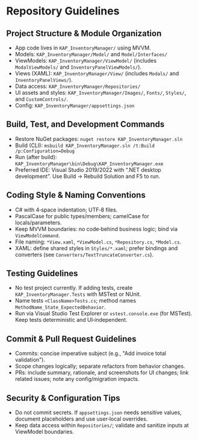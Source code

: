 # Repository Guidelines

## Project Structure & Module Organization
- App code lives in `KAP_InventoryManager/` using MVVM.
- Models: `KAP_InventoryManager/Model/` and `Model/Interfaces/`
- ViewModels: `KAP_InventoryManager/ViewModel/` (includes `ModalViewModels/` and `InventoryPanelViewModels/`).
- Views (XAML): `KAP_InventoryManager/View/` (includes `Modals/` and `InventoryPanelViews/`).
- Data access: `KAP_InventoryManager/Repositories/`
- UI assets and styles: `KAP_InventoryManager/Images/`, `Fonts/`, `Styles/`, and `CustomControls/`.
- Config: `KAP_InventoryManager/appsettings.json`

## Build, Test, and Development Commands
- Restore NuGet packages: `nuget restore KAP_InventoryManager.sln`
- Build (CLI): `msbuild KAP_InventoryManager.sln /t:Build /p:Configuration=Debug`
- Run (after build): `KAP_InventoryManager\bin\Debug\KAP_InventoryManager.exe`
- Preferred IDE: Visual Studio 2019/2022 with “.NET desktop development”. Use Build → Rebuild Solution and F5 to run.

## Coding Style & Naming Conventions
- C# with 4‑space indentation; UTF‑8 files.
- PascalCase for public types/members; camelCase for locals/parameters.
- Keep MVVM boundaries: no code‑behind business logic; bind via `ViewModelCommand`.
- File naming: `*View.xaml`, `*ViewModel.cs`, `*Repository.cs`, `*Model.cs`.
- XAML: define shared styles in `Styles/*.xaml`; prefer bindings and converters (see `Converters/TextTruncateConverter.cs`).

## Testing Guidelines
- No test project currently. If adding tests, create `KAP_InventoryManager.Tests` with MSTest or NUnit.
- Name tests `<ClassName>Tests.cs`; method names `MethodName_State_ExpectedBehavior`.
- Run via Visual Studio Test Explorer or `vstest.console.exe` (for MSTest). Keep tests deterministic and UI‑independent.

## Commit & Pull Request Guidelines
- Commits: concise imperative subject (e.g., "Add invoice total validation").
- Scope changes logically; separate refactors from behavior changes.
- PRs: include summary, rationale, and screenshots for UI changes; link related issues; note any config/migration impacts.

## Security & Configuration Tips
- Do not commit secrets. If `appsettings.json` needs sensitive values, document placeholders and use user‑local overrides.
- Keep data access within `Repositories/`; validate and sanitize inputs at ViewModel boundaries.

